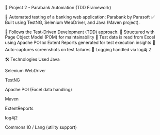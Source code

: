 🔹 Project 2 - Parabank Automation (TDD Framework)

📌 Automated testing of a banking web application: Parabank by Parasoft
✅ Built using TestNG, Selenium WebDriver, and Java (Maven project).

🧪 Follows the Test-Driven Development (TDD) approach.
📁 Structured with Page Object Model (POM) for maintainability
📖 Test data is read from Excel using Apache POI
📊 Extent Reports generated for test execution insights
📸 Auto-captures screenshots on test failures
📝 Logging handled via log4j 2

🛠 Technologies Used
Java

Selenium WebDriver

TestNG

Apache POI (Excel data handling)

Maven

ExtentReports

log4j2

Commons IO / Lang (utility support)
